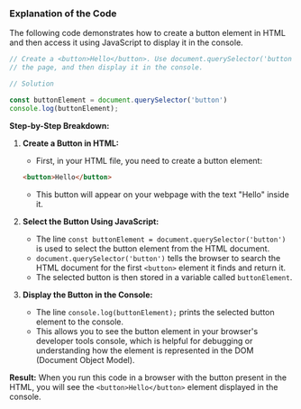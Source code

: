 
### Explanation of the Code

The following code demonstrates how to create a button element in HTML and then access it using JavaScript to display it in the console.

```javascript
// Create a <button>Hello</button>. Use document.querySelector('button') to get the button from 
// the page, and then display it in the console. 

// Solution 

const buttonElement = document.querySelector('button')
console.log(buttonElement);
```

**Step-by-Step Breakdown:**

1. **Create a Button in HTML:**
   - First, in your HTML file, you need to create a button element:
    ```html
   <button>Hello</button>
   ```

   - This button will appear on your webpage with the text "Hello" inside it.

2. **Select the Button Using JavaScript:**
   - The line `const buttonElement = document.querySelector('button')` is used to select the button element from the HTML document.
   - `document.querySelector('button')` tells the browser to search the HTML document for the first `<button>` element it finds and return it.
   - The selected button is then stored in a variable called `buttonElement`.

3. **Display the Button in the Console:**
   - The line `console.log(buttonElement);` prints the selected button element to the console.
   - This allows you to see the button element in your browser's developer tools console, which is helpful for debugging or understanding how the element is represented in the DOM (Document Object Model).

**Result:**
When you run this code in a browser with the button present in the HTML, you will see the `<button>Hello</button>` element displayed in the console.
